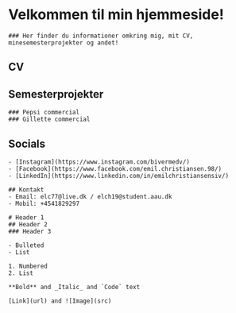 # Velkommen til min hjemmeside!

```
### Her finder du informationer omkring mig, mit CV, minesemesterprojekter og andet!
```

## CV

## Semesterprojekter
```
### Pepsi commercial
### Gillette commercial
```

## Socials
```
- [Instagram](https://www.instagram.com/bivermedv/)
- [Facebook](https://www.facebook.com/emil.christiansen.98/)
- [LinkedIn](https://www.linkedin.com/in/emilchristiansensiv/)
```

```
## Kontakt
- Email: elc77@live.dk / elch19@student.aau.dk
- Mobil: +4541829297
```

```
# Header 1
## Header 2
### Header 3

- Bulleted
- List

1. Numbered
2. List

**Bold** and _Italic_ and `Code` text

[Link](url) and ![Image](src)
```

